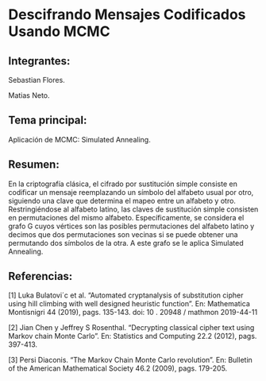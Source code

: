 # Descifrando Mensajes Codificados Usando MCMC

## Integrantes:

Sebastian Flores.

Matias Neto.

## Tema principal:

Aplicación de MCMC: Simulated Annealing.

## Resumen:

En la criptografía clásica, el cifrado por sustitución simple consiste en codificar un mensaje reemplazando un símbolo del alfabeto usual por otro, siguiendo una clave que determina el mapeo entre un alfabeto y otro. Restringiéndose al alfabeto latino, las claves de sustitución simple consisten en permutaciones del mismo alfabeto.
Específicamente, se considera el grafo G cuyos vértices son las posibles permutaciones del alfabeto latino y decimos que dos permutaciones son vecinas si se puede obtener una permutando dos símbolos de la otra.
A este grafo se le aplica Simulated Annealing.

## Referencias:

[1] Luka Bulatovi´c et al. “Automated cryptanalysis of substitution cipher using hill climbing with well designed heuristic function”. En: Mathematica Montisnigri 44 (2019), pags. 135-143. doi: 10 . 20948 / mathmon 2019-44-11

[2] Jian Chen y Jeffrey S Rosenthal. “Decrypting classical cipher text using Markov chain Monte Carlo”. En: Statistics and Computing 22.2 (2012), pags. 397-413.

[3] Persi Diaconis. “The Markov Chain Monte Carlo revolution”. En: Bulletin of the American Mathematical Society 46.2 (2009), pags. 179-205.

